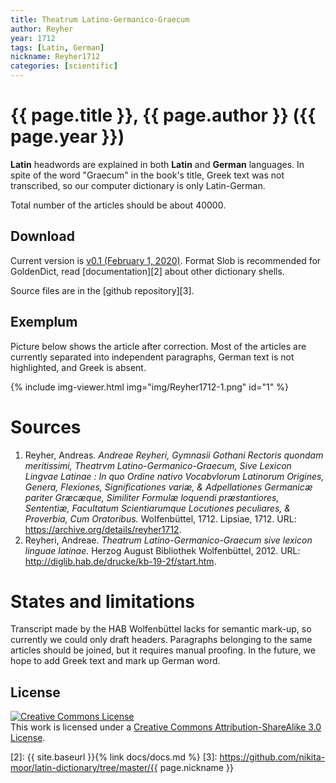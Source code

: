 ```yaml
---
title: Theatrum Latino-Germanico-Graecum
author: Reyher
year: 1712
tags: [Latin, German]
nickname: Reyher1712
categories: [scientific]
---
```

# {{ page.title }}, {{ page.author }} ({{ page.year }})

**Latin** headwords are explained in both **Latin** and **German** languages. In spite of the word "Graecum" in the book's title, Greek text was not transcribed, so our computer dictionary is only Latin-German.

Total number of the articles should be about 40000.


## Download

Current version is [v0.1 (February 1, 2020)][1]. Format Slob is recommended for GoldenDict, read [documentation][2] about other dictionary shells.

Source files are in the [github repository][3].


## Exemplum

Picture below shows the article after correction. Most of the articles are currently separated into independent paragraphs, German text is not highlighted, and Greek is absent.

{% include img-viewer.html img="img/Reyher1712-1.png" id="1" %}


# Sources

1. Reyher, Andreas. _Andreae Reyheri, Gymnasii Gothani Rectoris quondam meritissimi, Theatrvm Latino-Germanico-Graecum, Sive Lexicon Lingvae Latinae : In quo Ordine nativo Vocabvlorum Latinorum Origines, Genera, Flexiones, Significationes variæ, & Adpellationes Germanicæ pariter Græcæque, Similiter Formulæ loquendi præstantiores, Sententiæ, Facultatum Scientiarumque Locutiones peculiares, & Proverbia, Cum Oratoribus._ Wolfenbüttel, 1712. Lipsiae, 1712. URL: <https://archive.org/details/reyher1712>.
1. Reyheri, Andreae. _Theatrum Latino-Germanico-Graecum sive lexicon linguae latinae._ Herzog August Bibliothek Wolfenbüttel, 2012. URL: <http://diglib.hab.de/drucke/kb-19-2f/start.htm>.


# States and limitations

Transcript made by the HAB Wolfenbüttel lacks for semantic mark-up, so currently we could only draft headers. Paragraphs belonging to the same articles should be joined, but it requires manual proofing. In the future, we hope to add Greek text and mark up German word.


## License

<a rel="license" href="https://creativecommons.org/licenses/by-sa/3.0/de/">
<img alt="Creative Commons License"
     style="border-width:0"
     src="https://i.creativecommons.org/l/by-sa/3.0/88x31.png" />
</a><br />This work is licensed under a <a rel="license" href="https://creativecommons.org/licenses/by-sa/3.0/de/">Creative Commons Attribution-ShareAlike 3.0 License</a>.



[1]: https://github.com/nikita-moor/latin-dictionary/releases/tag/2020-02-01
[2]: {{ site.baseurl }}{% link docs/docs.md %}
[3]: https://github.com/nikita-moor/latin-dictionary/tree/master/{{ page.nickname }}

